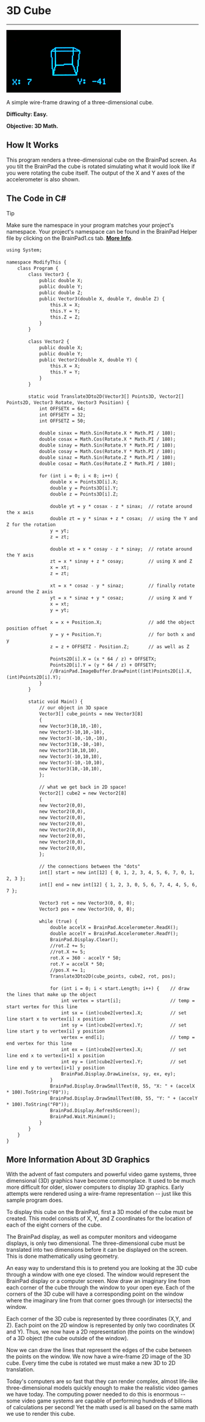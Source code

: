 # 3D Cube
---
![3D Cube](images/3d-cube.gif)

A simple wire-frame drawing of a three-dimensional cube.

**Difficulty: Easy.**

**Objective: 3D Math.**

## How It Works

This program renders a three-dimensional cube on the BrainPad screen. As you tilt the BrainPad the cube is rotated simulating what it would look like if you were rotating the cube itself. The output of the X and Y axes of the accelerometer is also shown.

## The Code in C#
> [!Tip]
> Make sure the namespace in your program matches your project's namespace.  Your project's namespace can be found in the BrainPad Helper file by clicking on the BrainPad1.cs tab.  [**More Info**](../go-beyond/csharp/intro.md#a-few-words-about-namespaces).

```
using System;

namespace ModifyThis {
    class Program {
        class Vector3 {
            public double X;
            public double Y;
            public double Z;
            public Vector3(double X, double Y, double Z) {
                this.X = X;
                this.Y = Y;
                this.Z = Z;
            }
        }

        class Vector2 {
            public double X;
            public double Y;
            public Vector2(double X, double Y) {
                this.X = X;
                this.Y = Y;
            }
        }

        static void Translate3Dto2D(Vector3[] Points3D, Vector2[] Points2D, Vector3 Rotate, Vector3 Position) {
            int OFFSETX = 64;
            int OFFSETY = 32;
            int OFFSETZ = 50;

            double sinax = Math.Sin(Rotate.X * Math.PI / 180);
            double cosax = Math.Cos(Rotate.X * Math.PI / 180);
            double sinay = Math.Sin(Rotate.Y * Math.PI / 180);
            double cosay = Math.Cos(Rotate.Y * Math.PI / 180);
            double sinaz = Math.Sin(Rotate.Z * Math.PI / 180);
            double cosaz = Math.Cos(Rotate.Z * Math.PI / 180);

            for (int i = 0; i < 8; i++) {
                double x = Points3D[i].X;
                double y = Points3D[i].Y;
                double z = Points3D[i].Z;

                double yt = y * cosax - z * sinax;  // rotate around the x axis
                double zt = y * sinax + z * cosax;  // using the Y and Z for the rotation
                y = yt;
                z = zt;

                double xt = x * cosay - z * sinay;  // rotate around the Y axis
                zt = x * sinay + z * cosay;         // using X and Z
                x = xt;
                z = zt;

                xt = x * cosaz - y * sinaz;         // finally rotate around the Z axis
                yt = x * sinaz + y * cosaz;         // using X and Y
                x = xt;
                y = yt;

                x = x + Position.X;                 // add the object position offset
                y = y + Position.Y;                 // for both x and y
                z = z + OFFSETZ - Position.Z;       // as well as Z

                Points2D[i].X = (x * 64 / z) + OFFSETX;
                Points2D[i].Y = (y * 64 / z) + OFFSETY;
                //BrainPad.ImageBuffer.DrawPoint((int)Points2D[i].X, (int)Points2D[i].Y);
            }
        }

        static void Main() {
            // our object in 3D space
            Vector3[] cube_points = new Vector3[8]
            {
            new Vector3(10,10,-10),
            new Vector3(-10,10,-10),
            new Vector3(-10,-10,-10),
            new Vector3(10,-10,-10),
            new Vector3(10,10,10),
            new Vector3(-10,10,10),
            new Vector3(-10,-10,10),
            new Vector3(10,-10,10),
            };

            // what we get back in 2D space!
            Vector2[] cube2 = new Vector2[8]
            {
            new Vector2(0,0),
            new Vector2(0,0),
            new Vector2(0,0),
            new Vector2(0,0),
            new Vector2(0,0),
            new Vector2(0,0),
            new Vector2(0,0),
            new Vector2(0,0),
            };

            // the connections between the "dots"
            int[] start = new int[12] { 0, 1, 2, 3, 4, 5, 6, 7, 0, 1, 2, 3 };
            int[] end = new int[12] { 1, 2, 3, 0, 5, 6, 7, 4, 4, 5, 6, 7 };

            Vector3 rot = new Vector3(0, 0, 0);
            Vector3 pos = new Vector3(0, 0, 0);

            while (true) {
                double accelX = BrainPad.Accelerometer.ReadX();
                double accelY = BrainPad.Accelerometer.ReadY();
                BrainPad.Display.Clear();
                //rot.Z += 5;
                //rot.X += 5;
                rot.X = 360 - accelY * 50;
                rot.Y = accelX * 50;
                //pos.X += 1;
                Translate3Dto2D(cube_points, cube2, rot, pos);

                for (int i = 0; i < start.Length; i++) {    // draw the lines that make up the object
                    int vertex = start[i];                  // temp = start vertex for this line
                    int sx = (int)cube2[vertex].X;          // set line start x to vertex[i] x position
                    int sy = (int)cube2[vertex].Y;          // set line start y to vertex[i] y position
                    vertex = end[i];                        // temp = end vertex for this line
                    int ex = (int)cube2[vertex].X;          // set line end x to vertex[i+1] x position
                    int ey = (int)cube2[vertex].Y;          // set line end y to vertex[i+1] y position
                    BrainPad.Display.DrawLine(sx, sy, ex, ey);
                }
                BrainPad.Display.DrawSmallText(0, 55, "X: " + (accelX * 100).ToString("F0"));
                BrainPad.Display.DrawSmallText(80, 55, "Y: " + (accelY * 100).ToString("F0"));
                BrainPad.Display.RefreshScreen();
                BrainPad.Wait.Minimum();
            }
        }
    }
}
```

## More Information About 3D Graphics

With the advent of fast computers and powerful video game systems, three dimensional (3D) graphics have become commonplace. It used to be much more difficult for older, slower computers to display 3D graphics.  Early attempts were rendered using a wire-frame representation -- just like this sample program does.

To display this cube on the BrainPad, first a 3D model of the cube must be created. This model consists of X, Y, and Z coordinates for the location of each of the eight corners of the cube.

The BrainPad display, as well as computer monitors and videogame displays, is only two dimensional. The three-dimensional cube must be translated into two dimensions before it can be displayed on the screen. This is done mathematically using geometry.

An easy way to understand this is to pretend you are looking at the 3D cube through a window with one eye closed. The window would represent the BrainPad display or a computer screen. Now draw an imaginary line from each corner of the cube through the window to your open eye. Each of the corners of the 3D cube will have a corresponding point on the window where the imaginary line from that corner goes through (or intersects) the window.

Each corner of the 3D cube is represented by three coordinates (X,Y, and Z). Each point on the 2D window is represented by only two coordinates (X and Y). Thus, we now have a 2D representation (the points on the window) of a 3D object (the cube outside of the window).

Now we can draw the lines that represent the edges of the cube between the points on the window. We now have a wire-frame 2D image of the 3D cube. Every time the cube is rotated we must make a new 3D to 2D translation.

Today's computers are so fast that they can render complex, almost life-like three-dimensional models quickly enough to make the realistic video games we have today. The computing power needed to do this is enormous -- some video game systems are capable of performing hundreds of billions of calculations per second! Yet the math used is all based on the same math we use to render this cube.
